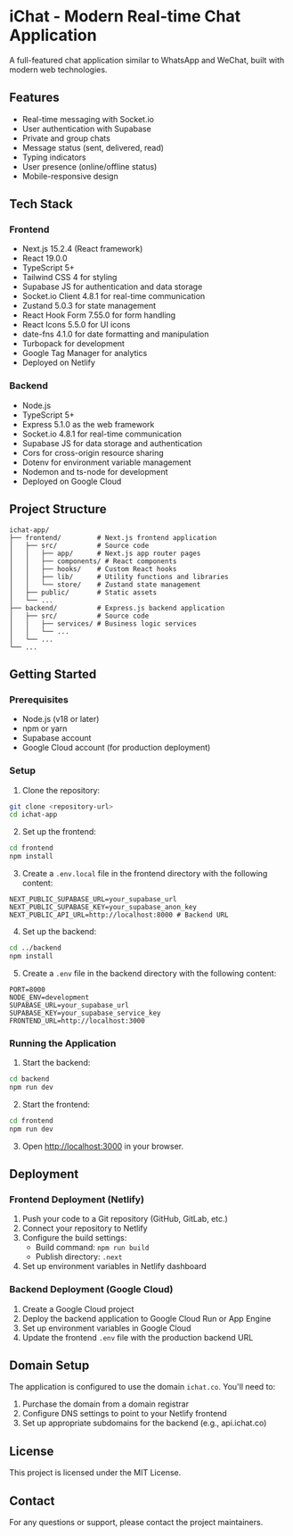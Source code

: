 # iChat - Modern Real-time Chat Application

A full-featured chat application similar to WhatsApp and WeChat, built with modern web technologies.

## Features

- Real-time messaging with Socket.io
- User authentication with Supabase
- Private and group chats
- Message status (sent, delivered, read)
- Typing indicators
- User presence (online/offline status)
- Mobile-responsive design

## Tech Stack

### Frontend
- Next.js 15.2.4 (React framework)
- React 19.0.0
- TypeScript 5+
- Tailwind CSS 4 for styling
- Supabase JS for authentication and data storage
- Socket.io Client 4.8.1 for real-time communication
- Zustand 5.0.3 for state management
- React Hook Form 7.55.0 for form handling
- React Icons 5.5.0 for UI icons
- date-fns 4.1.0 for date formatting and manipulation
- Turbopack for development
- Google Tag Manager for analytics
- Deployed on Netlify

### Backend
- Node.js
- TypeScript 5+
- Express 5.1.0 as the web framework
- Socket.io 4.8.1 for real-time communication
- Supabase JS for data storage and authentication
- Cors for cross-origin resource sharing
- Dotenv for environment variable management
- Nodemon and ts-node for development
- Deployed on Google Cloud

## Project Structure

```
ichat-app/
├── frontend/         # Next.js frontend application
│   ├── src/          # Source code
│   │   ├── app/      # Next.js app router pages
│   │   ├── components/ # React components
│   │   ├── hooks/    # Custom React hooks
│   │   ├── lib/      # Utility functions and libraries
│   │   └── store/    # Zustand state management
│   ├── public/       # Static assets
│   └── ...
├── backend/          # Express.js backend application
│   ├── src/          # Source code
│   │   ├── services/ # Business logic services
│   │   └── ...
│   └── ...
└── ...
```

## Getting Started

### Prerequisites

- Node.js (v18 or later)
- npm or yarn
- Supabase account
- Google Cloud account (for production deployment)

### Setup

1. Clone the repository:
```bash
git clone <repository-url>
cd ichat-app
```

2. Set up the frontend:
```bash
cd frontend
npm install
```

3. Create a `.env.local` file in the frontend directory with the following content:
```
NEXT_PUBLIC_SUPABASE_URL=your_supabase_url
NEXT_PUBLIC_SUPABASE_KEY=your_supabase_anon_key
NEXT_PUBLIC_API_URL=http://localhost:8000 # Backend URL
```

4. Set up the backend:
```bash
cd ../backend
npm install
```

5. Create a `.env` file in the backend directory with the following content:
```
PORT=8000
NODE_ENV=development
SUPABASE_URL=your_supabase_url
SUPABASE_KEY=your_supabase_service_key
FRONTEND_URL=http://localhost:3000
```

### Running the Application

1. Start the backend:
```bash
cd backend
npm run dev
```

2. Start the frontend:
```bash
cd frontend
npm run dev
```

3. Open [http://localhost:3000](http://localhost:3000) in your browser.

## Deployment

### Frontend Deployment (Netlify)

1. Push your code to a Git repository (GitHub, GitLab, etc.)
2. Connect your repository to Netlify
3. Configure the build settings:
   - Build command: `npm run build`
   - Publish directory: `.next`
4. Set up environment variables in Netlify dashboard

### Backend Deployment (Google Cloud)

1. Create a Google Cloud project
2. Deploy the backend application to Google Cloud Run or App Engine
3. Set up environment variables in Google Cloud
4. Update the frontend `.env` file with the production backend URL

## Domain Setup

The application is configured to use the domain `ichat.co`. You'll need to:

1. Purchase the domain from a domain registrar
2. Configure DNS settings to point to your Netlify frontend
3. Set up appropriate subdomains for the backend (e.g., api.ichat.co)

## License

This project is licensed under the MIT License.

## Contact

For any questions or support, please contact the project maintainers.
